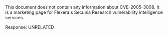 This document does not contain any information about CVE-2005-3008. It is a marketing page for Flexera's Secunia Research vulnerability intelligence services.

Response: UNRELATED